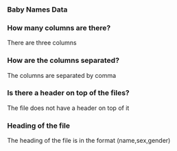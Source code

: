 ### Baby Names Data

### How many columns are there?
<p>There are three columns</p>

### How are the columns separated?
<p>The columns are separated by comma</p>

### Is there a header on top of the files?
<p>The file does not have a header on top of it</p>

### Heading of the file
<p>The heading of the file is in the format (name,sex,gender)</p>